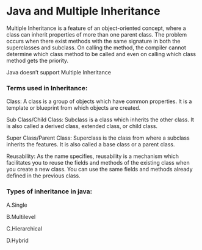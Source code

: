 
# Java and Multiple Inheritance

Multiple Inheritance is a feature of an object-oriented concept, where a class can inherit properties of more than one parent class. The problem occurs when there exist methods with the same signature in both the superclasses and subclass. On calling the method, the compiler cannot determine which class method to be called and even on calling which class method gets the priority. 


Java doesn’t support Multiple Inheritance

### Terms used in Inheritance:
Class: A class is a group of objects which have common properties. It is a template or blueprint from which objects are created.

Sub Class/Child Class: Subclass is a class which inherits the other class. It is also called a derived class, extended class, or child class.

Super Class/Parent Class: Superclass is the class from where a subclass inherits the features. It is also called a base class or a parent class.

Reusability: As the name specifies, reusability is a mechanism which facilitates you to reuse the fields and methods of the existing class when you create a new class. You can use the same fields and methods already defined in the previous class.

### Types of inheritance in java:
A.Single

B.Multilevel

C.Hierarchical

D.Hybrid